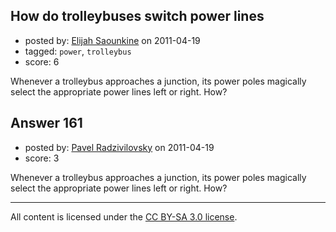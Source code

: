 ## How do trolleybuses switch power lines

- posted by: [Elijah Saounkine](https://stackexchange.com/users/-1/111-elijah-saounkine) on 2011-04-19
- tagged: `power`, `trolleybus`
- score: 6

Whenever a trolleybus approaches a junction, its power poles magically select the appropriate power lines left or right. How?


## Answer 161

- posted by: [Pavel Radzivilovsky](https://stackexchange.com/users/-1/127-pavel-radzivilovsky) on 2011-04-19
- score: 3

Whenever a trolleybus approaches a junction, its power poles magically select the appropriate power lines left or right. How?



---

All content is licensed under the [CC BY-SA 3.0 license](https://creativecommons.org/licenses/by-sa/3.0/).
